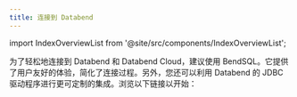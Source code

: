 ```yaml
---
title: 连接到 Databend
---
```


import IndexOverviewList from '@site/src/components/IndexOverviewList';

为了轻松地连接到 Databend 和 Databend Cloud，建议使用 BendSQL。它提供了用户友好的体验，简化了连接过程。另外，您还可以利用 Databend 的 JDBC 驱动程序进行更可定制的集成。浏览以下链接以开始：

<IndexOverviewList />